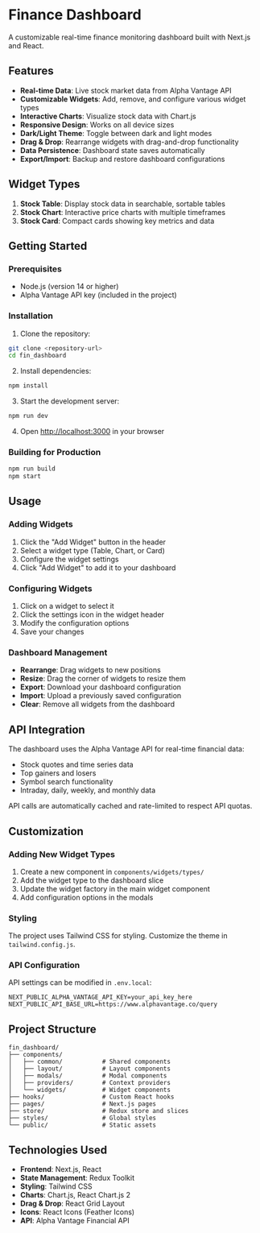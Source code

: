# Finance Dashboard

A customizable real-time finance monitoring dashboard built with Next.js and React.

## Features

- **Real-time Data**: Live stock market data from Alpha Vantage API
- **Customizable Widgets**: Add, remove, and configure various widget types
- **Interactive Charts**: Visualize stock data with Chart.js
- **Responsive Design**: Works on all device sizes
- **Dark/Light Theme**: Toggle between dark and light modes
- **Drag & Drop**: Rearrange widgets with drag-and-drop functionality
- **Data Persistence**: Dashboard state saves automatically
- **Export/Import**: Backup and restore dashboard configurations

## Widget Types

1. **Stock Table**: Display stock data in searchable, sortable tables
2. **Stock Chart**: Interactive price charts with multiple timeframes
3. **Stock Card**: Compact cards showing key metrics and data

## Getting Started

### Prerequisites

- Node.js (version 14 or higher)
- Alpha Vantage API key (included in the project)

### Installation

1. Clone the repository:
```bash
git clone <repository-url>
cd fin_dashboard
```

2. Install dependencies:
```bash
npm install
```

3. Start the development server:
```bash
npm run dev
```

4. Open [http://localhost:3000](http://localhost:3000) in your browser

### Building for Production

```bash
npm run build
npm start
```

## Usage

### Adding Widgets

1. Click the "Add Widget" button in the header
2. Select a widget type (Table, Chart, or Card)
3. Configure the widget settings
4. Click "Add Widget" to add it to your dashboard

### Configuring Widgets

1. Click on a widget to select it
2. Click the settings icon in the widget header
3. Modify the configuration options
4. Save your changes

### Dashboard Management

- **Rearrange**: Drag widgets to new positions
- **Resize**: Drag the corner of widgets to resize them
- **Export**: Download your dashboard configuration
- **Import**: Upload a previously saved configuration
- **Clear**: Remove all widgets from the dashboard

## API Integration

The dashboard uses the Alpha Vantage API for real-time financial data:

- Stock quotes and time series data
- Top gainers and losers
- Symbol search functionality
- Intraday, daily, weekly, and monthly data

API calls are automatically cached and rate-limited to respect API quotas.

## Customization

### Adding New Widget Types

1. Create a new component in `components/widgets/types/`
2. Add the widget type to the dashboard slice
3. Update the widget factory in the main widget component
4. Add configuration options in the modals

### Styling

The project uses Tailwind CSS for styling. Customize the theme in `tailwind.config.js`.

### API Configuration

API settings can be modified in `.env.local`:

```env
NEXT_PUBLIC_ALPHA_VANTAGE_API_KEY=your_api_key_here
NEXT_PUBLIC_API_BASE_URL=https://www.alphavantage.co/query
```

## Project Structure

```
fin_dashboard/
├── components/
│   ├── common/           # Shared components
│   ├── layout/           # Layout components
│   ├── modals/           # Modal components
│   ├── providers/        # Context providers
│   └── widgets/          # Widget components
├── hooks/                # Custom React hooks
├── pages/                # Next.js pages
├── store/                # Redux store and slices
├── styles/               # Global styles
└── public/               # Static assets
```

## Technologies Used

- **Frontend**: Next.js, React
- **State Management**: Redux Toolkit
- **Styling**: Tailwind CSS
- **Charts**: Chart.js, React Chart.js 2
- **Drag & Drop**: React Grid Layout
- **Icons**: React Icons (Feather Icons)
- **API**: Alpha Vantage Financial API


